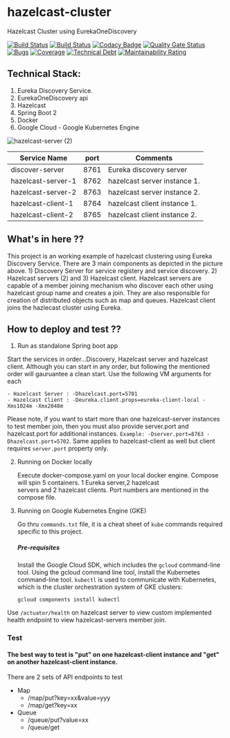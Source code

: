 # hazelcast-cluster
Hazelcast Cluster using EurekaOneDiscovery 

[![Build Status](http://34.68.205.106/jenkins/buildStatus/icon?job=hazelcast-cluster-master-build&subject=Master%20Build)](http://34.68.205.106/jenkins/job/hazelcast-cluster-master-build/)       [![Build Status](http://34.68.205.106/jenkins/buildStatus/icon?job=hazelcast-cluster-mutation-test&subject=Mutation%20Test)](http://34.68.205.106/jenkins/job/hazelcast-cluster-mutation-test/)    [![Codacy Badge](https://api.codacy.com/project/badge/Grade/e9e89cc98f5d4b0f9fd80d18c9935981)](https://www.codacy.com?utm_source=github.com&amp;utm_medium=referral&amp;utm_content=athulravindran87/hazelcast-cluster&amp;utm_campaign=Badge_Grade)     [![Quality Gate Status](http://34.67.51.46/api/project_badges/measure?project=com.athul%3Ahazelcast-cluster&metric=alert_status)](http://34.67.51.46/dashboard?id=com.athul%3Ahazelcast-cluster)       [![Bugs](http://34.67.51.46/api/project_badges/measure?project=com.athul%3Ahazelcast-cluster&metric=bugs)](http://34.67.51.46/dashboard?id=com.athul%3Ahazelcast-cluster)    [![Coverage](http://34.67.51.46/api/project_badges/measure?project=com.athul%3Ahazelcast-cluster&metric=coverage)](http://34.67.51.46/dashboard?id=com.athul%3Ahazelcast-cluster)    [![Technical Debt](http://34.67.51.46/api/project_badges/measure?project=com.athul%3Ahazelcast-cluster&metric=sqale_index)](http://34.67.51.46/dashboard?id=com.athul%3Ahazelcast-cluster)   [![Maintainability Rating](http://34.67.51.46/api/project_badges/measure?project=com.athul%3Ahazelcast-cluster&metric=sqale_rating)](http://34.67.51.46/dashboard?id=com.athul%3Ahazelcast-cluster)

## Technical Stack:                   	         
1) Eureka Discovery Service.	         	             
2) EurekaOneDiscovery api                            
3) Hazelcast                                         
4) Spring Boot 2
5) Docker
6) Google Cloud - Google Kubernetes Engine

![hazelcast-server (2)](https://user-images.githubusercontent.com/5833938/60470478-90022880-9c2e-11e9-9c0f-cd30afbcd607.jpg)

| Service Name        | port | Comments                       |  
| ------------------- | -----| -------------------------------|
| discover-server     | 8761 | Eureka discovery server        |
| hazelcast-server-1  | 8762 | hazelcast server instance 1.   |
| hazelcast-server-2  | 8763 | hazelcast server instance 2.   |
| hazelcast-client-1  | 8764 | hazelcast client instance 1.   |
| hazelcast-client-2  | 8765 | hazelcast client instance 2.   |

## What's in here ??
This project is an working example of hazelcast clustering using Eureka Discovery Service. There are 3 main components as depicted in the picture above. 1) Discovery Server for service registery and service discovery. 2) Hazelcast servers (2) and 3) Hazelcast client. Hazelcast servers are capable of a member joining mechanism who discover each other using hazelcast group name and creates a join. They are also responsible for creation of distributed objects such as map and queues. Hazelcast client joins the hazlecast cluster using Eureka. 

## How to deploy and test ??
1. Run as standalone Spring boot app

Start the services in order...Discovery, Hazelcast server and hazelcast client. Although you can start in any order, but following the mentioned order will gauruantee a clean start. Use the following VM arguments for each
```
- Hazelcast Server : -Dhazelcast.port=5701
- Hazelcast Client : -Deureka.client.props=eureka-client-local -Xms1024m -Xmx2048m
```
   Please note, if you want to start more than one hazelcast-server instances to test member join, then you must also provide    server.port and hazelcast.port for additional instances. 
   `Example: -Dserver.port=8763 -Dhazelcast.port=5702`. 
   Same applies to hazelcast-client as well but client requires `server.port` property only.
   
 2. Running on Docker locally
   
    Execute docker-compose.yaml on your local docker engine. Compose will spin 5 containers. 1 Eureka server,2 hazelcast    
    servers and 2 hazelcast clients. Port numbers are mentioned in the compose file.
    
 3. Running on Google Kubernetes Engine (GKE)
    
    Go thru `commands.txt` file, it is a cheat sheet of `kube` commands required specific to this project.
    
    ##### Pre-requisites
    
    Install the Google Cloud SDK, which includes the `gcloud` command-line tool. Using the gcloud command line tool, install 
    the Kubernetes command-line tool. `kubectl` is used to communicate with   Kubernetes, which is the cluster orchestration 
    system of GKE clusters:

    `gcloud components install kubectl`

    
Use ```/actuator/health``` on hazelcast server to view custom implemented health endpoint to view hazelcast-servers member join.      
    
 ### Test
 
 #### The best way to test is "put" on one hazelcast-client instance and "get" on another hazelcast-client instance. 
 
 There are 2 sets of API endpoints to test
- Map
   - /map/put?key=xx&value=yyy
   - /map/get?key=xx
- Queue
   - /queue/put?value=xx
   - /queue/get
   

